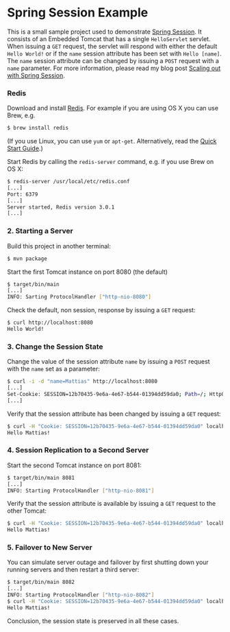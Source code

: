 # Spring Session Example

This is a small sample project used to demonstrate [Spring Session](http://projects.spring.io/spring-session/). It consists
of an Embedded Tomcat that has a single `HelloServlet` servlet. When issuing a `GET` request, the servlet will respond with 
either the default `Hello World!` or if the `name` session attribute has been set with `Hello [name]`. The `name` session
attribute can be changed by issuing a `POST` request with a `name` parameter. For more information, please read my blog post
[Scaling out with Spring Session](https://www.jayway.com/2015/05/31/scaling-out-with-spring-session/).


### Redis 

Download and install [Redis](http://redis.io). For example if you are using OS X you can use Brew, e.g. 
    
```sh  
$ brew install redis  
```  
   
(If you use Linux, you can use `yum` or `apt-get`. Alternatively, read the [Quick Start Guide](http://redis.io/topics/quickstart).)   

Start Redis by calling the `redis-server` command, e.g. if you use Brew on OS X: 

```sh
$ redis-server /usr/local/etc/redis.conf
[...]
Port: 6379
[...]
Server started, Redis version 3.0.1
[...]
```


### 2. Starting a Server

Build this project in another terminal:

```sh
$ mvn package
```

Start the first Tomcat instance on port 8080 (the default)

```sh
$ target/bin/main
[...]
INFO: Sarting ProtocolHandler ["http-nio-8080"]
```

Check the default, non session, response by issuing a `GET` request:
```sh
$ curl http://localhost:8080
Hello World!
```


### 3. Change the Session State

Change the value of the session attribute `name` by issuing a `POST` request with the `name` set as a parameter:
  
```sh
$ curl -i -d "name=Mattias" http://localhost:8080
[...]
Set-Cookie: SESSION=12b70435-9e6a-4e67-b544-01394dd59da0; Path=/; HttpOnly
[...]
```

Verify that the session attribute has been changed by issuing a `GET` request:
```sh
$ curl -H "Cookie: SESSION=12b70435-9e6a-4e67-b544-01394dd59da0" localhost:8080
Hello Mattias!
```


### 4. Session Replication to a Second Server

Start the second Tomcat instance on port 8081:

```sh
$ target/bin/main 8081    
[...]    
INFO: Starting ProtocolHandler ["http-nio-8081"]
```


Verify that the session attribute is available by issuing a `GET`  request to the other Tomcat:

```sh
$ curl -H "Cookie: SESSION=12b70435-9e6a-4e67-b544-01394dd59da0" localhost:8081
Hello Mattias!
```


### 5. Failover to New Server

You can simulate server outage and failover by first shutting down your running servers and then restart a third server: 
```sh
$ target/bin/main 8082    
[...]    
INFO: Starting ProtocolHandler ["http-nio-8082"]
$ curl -H "Cookie: SESSION=12b70435-9e6a-4e67-b544-01394dd59da0" localhost:8082
Hello Mattias!
```

Conclusion, the session state is preserved in all these cases.
